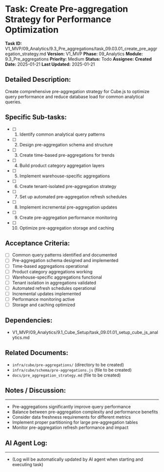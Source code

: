 # Task: Create Pre-aggregation Strategy for Performance Optimization

**Task ID:** V1_MVP/09_Analytics/9.3_Pre_aggregations/task_09.03.01_create_pre_aggregation_strategy.md
**Version:** V1_MVP
**Phase:** 09_Analytics
**Module:** 9.3_Pre_aggregations
**Priority:** Medium
**Status:** Todo
**Assignee:**
**Created Date:** 2025-01-21
**Last Updated:** 2025-01-21

## Detailed Description:
Create comprehensive pre-aggregation strategy for Cube.js to optimize query performance and reduce database load for common analytical queries.

## Specific Sub-tasks:
- [ ] 1. Identify common analytical query patterns
- [ ] 2. Design pre-aggregation schema and structure
- [ ] 3. Create time-based pre-aggregations for trends
- [ ] 4. Build product category aggregation layers
- [ ] 5. Implement warehouse-specific aggregations
- [ ] 6. Create tenant-isolated pre-aggregation strategy
- [ ] 7. Set up automated pre-aggregation refresh schedules
- [ ] 8. Implement incremental pre-aggregation updates
- [ ] 9. Create pre-aggregation performance monitoring
- [ ] 10. Optimize pre-aggregation storage and caching

## Acceptance Criteria:
- [ ] Common query patterns identified and documented
- [ ] Pre-aggregation schema designed and implemented
- [ ] Time-based aggregations operational
- [ ] Product category aggregations working
- [ ] Warehouse-specific aggregations functional
- [ ] Tenant isolation in aggregations validated
- [ ] Automated refresh schedules operational
- [ ] Incremental updates implemented
- [ ] Performance monitoring active
- [ ] Storage and caching optimized

## Dependencies:
- V1_MVP/09_Analytics/9.1_Cube_Setup/task_09.01.01_setup_cube_js_analytics.md

## Related Documents:
- `infra/cube/pre-aggregations/` (directory to be created)
- `infra/cube/schema/pre-aggregations.js` (file to be created)
- `docs/pre_aggregation_strategy.md` (file to be created)

## Notes / Discussion:
---
* Pre-aggregations significantly improve query performance
* Balance between pre-aggregation complexity and performance benefits
* Consider data freshness requirements for different metrics
* Implement proper partitioning for large pre-aggregation tables
* Monitor pre-aggregation refresh performance and impact

## AI Agent Log:
---
* (Log will be automatically updated by AI agent when starting and executing task)